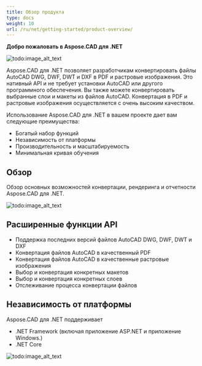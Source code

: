 ```yaml
---
title: Обзор продукта
type: docs
weight: 10
url: /ru/net/getting-started/product-overview/
---
```


**Добро пожаловать в Aspose.CAD для .NET**

![todo:image_alt_text](/cad/_assets/home_1.png)

Aspose.CAD для .NET позволяет разработчикам конвертировать файлы AutoCAD DWG, DWF, DWT и DXF в PDF и растровые изображения. Это нативный API и не требует установки AutoCAD или другого программного обеспечения. Вы также можете конвертировать выбранные слои и макеты из файлов AutoCAD. Конвертация в PDF и растровые изображения осуществляется с очень высоким качеством.

Использование Aspose.CAD для .NET в вашем проекте дает вам следующие преимущества:

- Богатый набор функций
- Независимость от платформы
- Производительность и масштабируемость
- Минимальная кривая обучения

## **Обзор**
Обзор основных возможностей конвертации, рендеринга и отчетности Aspose.CAD для .NET.

![todo:image_alt_text](/cad/_assets/net/product-overview_2.png)
## **Расширенные функции API**
- Поддержка последних версий файлов AutoCAD DWG, DWF, DWT и DXF
- Конвертация файлов AutoCAD в качественный PDF
- Конвертация файлов AutoCAD в качественные растровые изображения
- Выбор и конвертация конкретных макетов
- Выбор и конвертация конкретных слоев
- Отслеживание процесса конвертации файлов
## **Независимость от платформы**
Aspose.CAD для .NET поддерживает

- .NET Framework (включая приложение ASP.NET и приложение Windows.)
- .NET Core

![todo:image_alt_text](/cad/_assets/net/product-overview_3.png)
